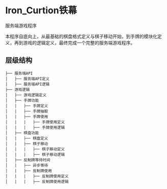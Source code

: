# Iron_Curtion铁幕
服务端游戏程序

本程序自底向上，从最基础的棋盘格式定义与棋子移动开始，到手牌的模块化定义，再到游戏的逻辑定义，最终完成一个完整的服务端游戏程序。
## 层级结构
```
├── 服务端API
│   ├── 服务端API定义
│   ├── 服务端API逻辑
├── 游戏逻辑
│   ├── 游戏逻辑定义
│   ├── 手牌功能
│   |   ├── 手牌定义
│   |   ├── 手牌抽取
│   |   ├── 手牌使用
│   |   |   ├── 手牌使用定义
│   |   |   ├── 手牌使用逻辑
│   ├── 棋盘功能
│   |   ├── 棋盘定义
│   |   ├── 棋子移动
│   |   |   ├── 棋子移动定义
│   |   |   ├── 棋子移动逻辑
│   ├── 反制牌等待时间
│   |   ├── 异步等待
│   |   ├── 反制牌使用
│   |   |   ├── 反制牌使用定义
│   |   |   ├── 反制牌使用逻辑
```


